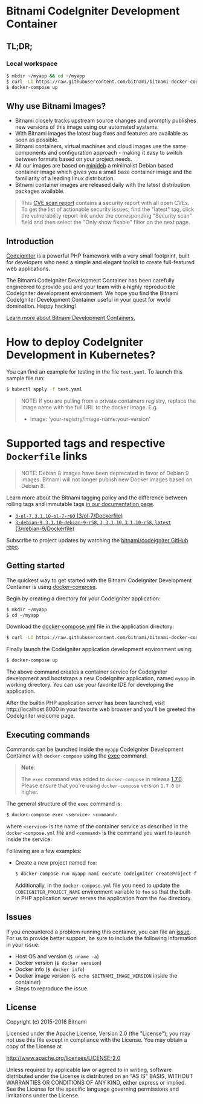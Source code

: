 
# Bitnami CodeIgniter Development Container

## TL;DR;

### Local workspace

```bash
$ mkdir ~/myapp && cd ~/myapp
$ curl -LO https://raw.githubusercontent.com/bitnami/bitnami-docker-codeigniter/master/docker-compose.yml
$ docker-compose up
```

## Why use Bitnami Images?

* Bitnami closely tracks upstream source changes and promptly publishes new versions of this image using our automated systems.
* With Bitnami images the latest bug fixes and features are available as soon as possible.
* Bitnami containers, virtual machines and cloud images use the same components and configuration approach - making it easy to switch between formats based on your project needs.
* All our images are based on [minideb](https://github.com/bitnami/minideb) a minimalist Debian based container image which gives you a small base container image and the familiarity of a leading linux distribution.
* Bitnami container images are released daily with the latest distribution packages available.


> This [CVE scan report](https://quay.io/repository/bitnami/codeigniter?tab=tags) contains a security report with all open CVEs. To get the list of actionable security issues, find the "latest" tag, click the vulnerability report link under the corresponding "Security scan" field and then select the "Only show fixable" filter on the next page.

## Introduction

[Codeigniter](https://www.codeigniter.com/) is a powerful PHP framework with a very small footprint, built for developers who need a simple and elegant toolkit to create full-featured web applications.

The Bitnami CodeIgniter Development Container has been carefully engineered to provide you and your team with a highly reproducible CodeIgniter development environment. We hope you find the Bitnami CodeIgniter Development Container useful in your quest for world domination. Happy hacking!

[Learn more about Bitnami Development Containers.](https://docs.bitnami.com/containers/how-to/use-bitnami-development-containers/)

# How to deploy CodeIgniter Development in Kubernetes?

You can find an example for testing in the file `test.yaml`. To launch this sample file run:

```bash
$ kubectl apply -f test.yaml
```

> NOTE: If you are pulling from a private containers registry, replace the image name with the full URL to the docker image. E.g.
>
> - image: 'your-registry/image-name:your-version'

# Supported tags and respective `Dockerfile` links

> NOTE: Debian 8 images have been deprecated in favor of Debian 9 images. Bitnami will not longer publish new Docker images based on Debian 8.

Learn more about the Bitnami tagging policy and the difference between rolling tags and immutable tags [in our documentation page](https://docs.bitnami.com/containers/how-to/understand-rolling-tags-containers/).


* [`3-ol-7`, `3.1.10-ol-7-r60` (3/ol-7/Dockerfile)](https://github.com/bitnami/bitnami-docker-codeigniter/blob/3.1.10-ol-7-r60/3/ol-7/Dockerfile)
* [`3-debian-9`, `3.1.10-debian-9-r58`, `3`, `3.1.10`, `3.1.10-r58`, `latest` (3/debian-9/Dockerfile)](https://github.com/bitnami/bitnami-docker-codeigniter/blob/3.1.10-debian-9-r58/3/debian-9/Dockerfile)

Subscribe to project updates by watching the [bitnami/codeigniter GitHub repo](https://github.com/bitnami/bitnami-docker-codeigniter).


## Getting started

The quickest way to get started with the Bitnami CodeIgniter Development Container is using [docker-compose](https://docs.docker.com/compose/).

Begin by creating a directory for your CodeIgniter application:

```bash
$ mkdir ~/myapp
$ cd ~/myapp
```

Download the [docker-compose.yml](https://raw.githubusercontent.com/bitnami/bitnami-docker-codeigniter/master/docker-compose.yml) file in the application directory:

```bash
$ curl -LO https://raw.githubusercontent.com/bitnami/bitnami-docker-codeigniter/master/docker-compose.yml
```

Finally launch the CodeIgniter application development environment using:

```bash
$ docker-compose up
```

The above command creates a container service for CodeIgniter development and bootstraps a new CodeIgniter application, named `myapp` in working directory. You can use your favorite IDE for developing the application.

After the builtin PHP application server has been launched, visit http://localhost:8000 in your favorite web browser and you'll be greeted the CodeIgniter welcome page.

## Executing commands

Commands can be launched inside the `myapp` CodeIgniter Development Container with `docker-compose` using the [exec](https://docs.docker.com/compose/reference/exec/) command.

> **Note**:
>
> The `exec` command was added to `docker-compose` in release [1.7.0](https://github.com/docker/compose/blob/master/CHANGELOG.md#170-2016-04-13). Please ensure that you're using `docker-compose` version `1.7.0` or higher.

The general structure of the `exec` command is:

```bash
$ docker-compose exec <service> <command>
```

where `<service>` is the name of the container service as described in the `docker-compose.yml` file and `<command>` is the command you want to launch inside the service.

Following are a few examples:

- Create a new project named `foo`:

  ```bash
  $ docker-compose run myapp nami execute codeigniter createProject foo
  ```

  Additionally, in the `docker-compose.yml` file you need to update the `CODEIGNITER_PROJECT_NAME` environment variable to `foo` so that the built-in PHP application server serves the application from the `foo` directory.

## Issues

If you encountered a problem running this container, you can file an [issue](../../issues/new). For us to provide better support, be sure to include the following information in your issue:

- Host OS and version (`$ uname -a`)
- Docker version (`$ docker version`)
- Docker info (`$ docker info`)
- Docker image version (`$ echo $BITNAMI_IMAGE_VERSION` inside the container)
- Steps to reproduce the issue.

## License

Copyright (c) 2015-2016 Bitnami

Licensed under the Apache License, Version 2.0 (the "License");
you may not use this file except in compliance with the License.
You may obtain a copy of the License at

  <http://www.apache.org/licenses/LICENSE-2.0>

Unless required by applicable law or agreed to in writing, software
distributed under the License is distributed on an "AS IS" BASIS,
WITHOUT WARRANTIES OR CONDITIONS OF ANY KIND, either express or implied.
See the License for the specific language governing permissions and
limitations under the License.

